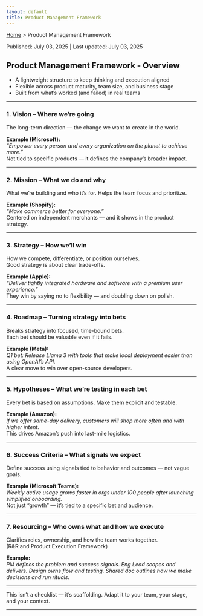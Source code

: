 ```yaml
---
layout: default
title: Product Management Framework
---
```


[Home](../index.md) > Product Management Framework

<div class="article-meta">
Published: July 03, 2025 | Last updated: July 03, 2025
</div>

## Product Management Framework - Overview
- A lightweight structure to keep thinking and execution aligned  
- Flexible across product maturity, team size, and business stage  
- Built from what’s worked (and failed) in real teams

---

### 1. Vision – Where we’re going

The long-term direction — the change we want to create in the world.

**Example (Microsoft):**  
*“Empower every person and every organization on the planet to achieve more.”*  
Not tied to specific products — it defines the company’s broader impact.

---

### 2. Mission – What we do and why

What we’re building and who it’s for. Helps the team focus and prioritize.

**Example (Shopify):**  
*“Make commerce better for everyone.”*  
Centered on independent merchants — and it shows in the product strategy.

---

### 3. Strategy – How we’ll win

How we compete, differentiate, or position ourselves.  
Good strategy is about clear trade-offs.

**Example (Apple):**  
*“Deliver tightly integrated hardware and software with a premium user experience.”*  
They win by saying no to flexibility — and doubling down on polish.

---

### 4. Roadmap – Turning strategy into bets

Breaks strategy into focused, time-bound bets.  
Each bet should be valuable even if it fails.

**Example (Meta):**  
*Q1 bet: Release Llama 3 with tools that make local deployment easier than using OpenAI’s API.*  
A clear move to win over open-source developers.

---

### 5. Hypotheses – What we’re testing in each bet

Every bet is based on assumptions. Make them explicit and testable.

**Example (Amazon):**  
*If we offer same-day delivery, customers will shop more often and with higher intent.*  
This drives Amazon’s push into last-mile logistics.

---

### 6. Success Criteria – What signals we expect

Define success using signals tied to behavior and outcomes — not vague goals.

**Example (Microsoft Teams):**  
*Weekly active usage grows faster in orgs under 100 people after launching simplified onboarding.*  
Not just “growth” — it’s tied to a specific bet and audience.

---

### 7. Resourcing – Who owns what and how we execute

Clarifies roles, ownership, and how the team works together.  
(R&R and Product Execution Framework)

**Example:**  
*PM defines the problem and success signals. Eng Lead scopes and delivers. Design owns flow and testing. Shared doc outlines how we make decisions and run rituals.*

---

This isn’t a checklist — it’s scaffolding. Adapt it to your team, your stage, and your context.

---